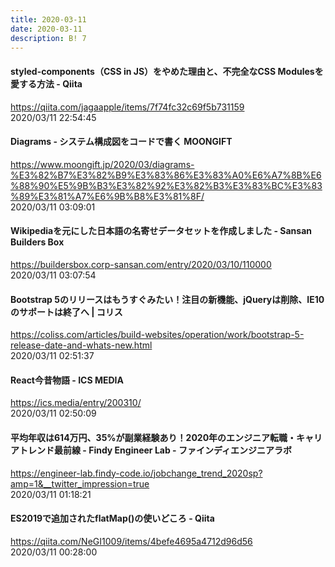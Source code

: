 ```yaml
---
title: 2020-03-11
date: 2020-03-11
description: B! 7
---
```


#### styled-components（CSS in JS）をやめた理由と、不完全なCSS Modulesを愛する方法 - Qiita
https://qiita.com/jagaapple/items/7f74fc32c69f5b731159<br>
2020/03/11 22:54:45<br>


#### Diagrams - システム構成図をコードで書く MOONGIFT
https://www.moongift.jp/2020/03/diagrams-%E3%82%B7%E3%82%B9%E3%83%86%E3%83%A0%E6%A7%8B%E6%88%90%E5%9B%B3%E3%82%92%E3%82%B3%E3%83%BC%E3%83%89%E3%81%A7%E6%9B%B8%E3%81%8F/<br>
2020/03/11 03:09:01<br>


#### Wikipediaを元にした日本語の名寄せデータセットを作成しました - Sansan Builders Box
https://buildersbox.corp-sansan.com/entry/2020/03/10/110000<br>
2020/03/11 03:07:54<br>


####   Bootstrap 5のリリースはもうすぐみたい！注目の新機能、jQueryは削除、IE10のサポートは終了へ | コリス
https://coliss.com/articles/build-websites/operation/work/bootstrap-5-release-date-and-whats-new.html<br>
2020/03/11 02:51:37<br>


#### React今昔物語 - ICS MEDIA
https://ics.media/entry/200310/<br>
2020/03/11 02:50:09<br>


#### 平均年収は614万円、35%が副業経験あり！2020年のエンジニア転職・キャリアトレンド最前線 - Findy Engineer Lab - ファインディエンジニアラボ
https://engineer-lab.findy-code.io/jobchange_trend_2020sp?amp=1&__twitter_impression=true<br>
2020/03/11 01:18:21<br>


#### ES2019で追加されたflatMap()の使いどころ - Qiita
https://qiita.com/NeGI1009/items/4befe4695a4712d96d56<br>
2020/03/11 00:28:00<br>


